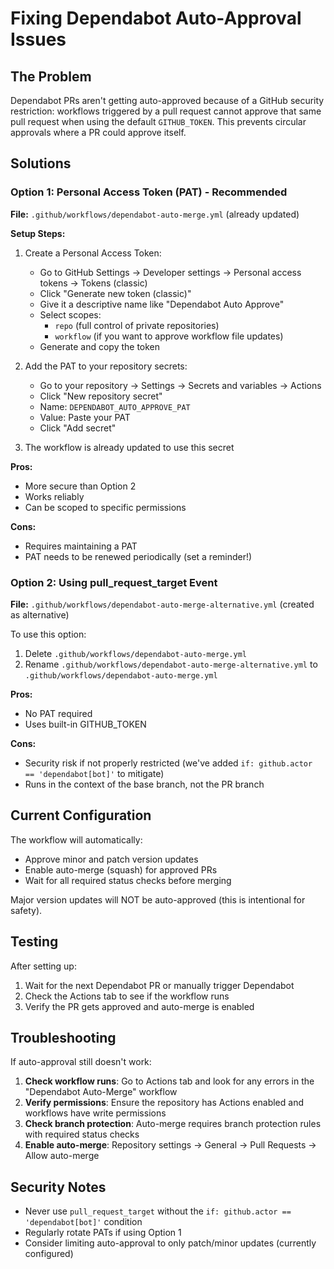 # Fixing Dependabot Auto-Approval Issues

## The Problem

Dependabot PRs aren't getting auto-approved because of a GitHub security restriction: workflows triggered by a pull request cannot approve that same pull request when using the default `GITHUB_TOKEN`. This prevents circular approvals where a PR could approve itself.

## Solutions

### Option 1: Personal Access Token (PAT) - Recommended

**File:** `.github/workflows/dependabot-auto-merge.yml` (already updated)

**Setup Steps:**

1. Create a Personal Access Token:
   - Go to GitHub Settings → Developer settings → Personal access tokens → Tokens (classic)
   - Click "Generate new token (classic)"
   - Give it a descriptive name like "Dependabot Auto Approve"
   - Select scopes:
     - `repo` (full control of private repositories)
     - `workflow` (if you want to approve workflow file updates)
   - Generate and copy the token

2. Add the PAT to your repository secrets:
   - Go to your repository → Settings → Secrets and variables → Actions
   - Click "New repository secret"
   - Name: `DEPENDABOT_AUTO_APPROVE_PAT`
   - Value: Paste your PAT
   - Click "Add secret"

3. The workflow is already updated to use this secret

**Pros:**
- More secure than Option 2
- Works reliably
- Can be scoped to specific permissions

**Cons:**
- Requires maintaining a PAT
- PAT needs to be renewed periodically (set a reminder!)

### Option 2: Using pull_request_target Event

**File:** `.github/workflows/dependabot-auto-merge-alternative.yml` (created as alternative)

To use this option:
1. Delete `.github/workflows/dependabot-auto-merge.yml`
2. Rename `.github/workflows/dependabot-auto-merge-alternative.yml` to `.github/workflows/dependabot-auto-merge.yml`

**Pros:**
- No PAT required
- Uses built-in GITHUB_TOKEN

**Cons:**
- Security risk if not properly restricted (we've added `if: github.actor == 'dependabot[bot]'` to mitigate)
- Runs in the context of the base branch, not the PR branch

## Current Configuration

The workflow will automatically:
- Approve minor and patch version updates
- Enable auto-merge (squash) for approved PRs
- Wait for all required status checks before merging

Major version updates will NOT be auto-approved (this is intentional for safety).

## Testing

After setting up:
1. Wait for the next Dependabot PR or manually trigger Dependabot
2. Check the Actions tab to see if the workflow runs
3. Verify the PR gets approved and auto-merge is enabled

## Troubleshooting

If auto-approval still doesn't work:

1. **Check workflow runs**: Go to Actions tab and look for any errors in the "Dependabot Auto-Merge" workflow
2. **Verify permissions**: Ensure the repository has Actions enabled and workflows have write permissions
3. **Check branch protection**: Auto-merge requires branch protection rules with required status checks
4. **Enable auto-merge**: Repository settings → General → Pull Requests → Allow auto-merge

## Security Notes

- Never use `pull_request_target` without the `if: github.actor == 'dependabot[bot]'` condition
- Regularly rotate PATs if using Option 1
- Consider limiting auto-approval to only patch/minor updates (currently configured)
